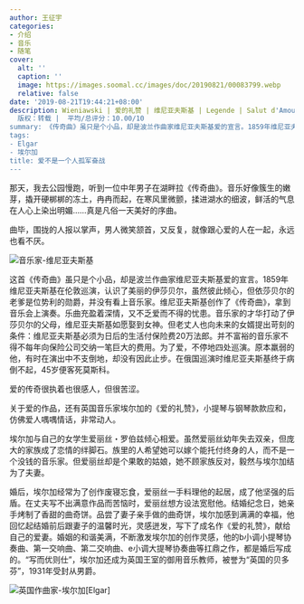 ```yaml
---
author: 王征宇
categories:
- 介绍
- 音乐
- 随笔
cover:
  alt: ''
  caption: ''
  image: https://images.soomal.cc/images/doc/20190821/00083799.webp
  relative: false
date: '2019-08-21T19:44:21+08:00'
description: Wieniawski | 爱的礼赞 | 维尼亚夫斯基 | Legende | Salut d'Amour | 传奇 | 源自：北京日报 |
  版权：转载 |  平均/总评分：10.00/10
summary: 《传奇曲》虽只是个小品，却是波兰作曲家维尼亚夫斯基爱的宣言。1859年维尼亚夫斯基在伦敦巡演，认识了美丽的伊莎贝尔，虽然彼此倾心，但依莎贝尔的老爹是位势利的勋爵，并没有看上音乐家。维尼亚夫斯基创作了《传奇曲》，拿到音乐会上演奏……
tags:
- Elgar
- 埃尔加
title: 爱不是一个人孤军奋战
---
```


那天，我去公园慢跑，听到一位中年男子在湖畔拉《传奇曲》。音乐好像簇生的嫩芽，撬开硬梆梆的冻土，冉冉而起，在寒风里微颤，揉进湖水的细波，鲜活的气息在人心上染出明媚……真是凡俗一天美好的序曲。 

曲毕，围拢的人报以掌声，男人微笑颔首，又反复，就像跟心爱的人在一起，永远也看不厌。 

![音乐家-维尼亚夫斯基](https://images.soomal.cc/images/doc/20190821/00083798_01.webp)





这首《传奇曲》虽只是个小品，却是波兰作曲家维尼亚夫斯基爱的宣言。1859年维尼亚夫斯基在伦敦巡演，认识了美丽的伊莎贝尔，虽然彼此倾心，但依莎贝尔的老爹是位势利的勋爵，并没有看上音乐家。维尼亚夫斯基创作了《传奇曲》，拿到音乐会上演奏。乐曲充盈着深情，又不乏爱而不得的忧患。音乐家的才华打动了伊莎贝尔的父母，维尼亚夫斯基如愿娶到女神。但老丈人也向未来的女婿提出苛刻的条件：维尼亚夫斯基必须为日后的生活付保险费20万法郎。并不富裕的音乐家不得不每年向保险公司交纳一笔巨大的费用。为了爱，不停地四处巡演。原本羸弱的他，有时在演出中不支倒地，却没有因此止步。在俄国巡演时维尼亚夫斯基终于病倒不起，45岁便客死莫斯科。 

爱的传奇很执着也很感人，但很苦涩。 

关于爱的作品，还有英国音乐家埃尔加的《爱的礼赞》，小提琴与钢琴款款应和，仿佛爱人喁喁情话，非常动人。 

埃尔加与自己的女学生爱丽丝・罗伯兹倾心相爱。虽然爱丽丝幼年失去双亲，但庞大的家族成了恋情的绊脚石。族里的人希望她可以嫁个能托付终身的人，而不是一个没钱的音乐家。但爱丽丝却是个果敢的姑娘，她不顾家族反对，毅然与埃尔加结为了夫妻。

婚后，埃尔加经常为了创作废寝忘食，爱丽丝一手料理他的起居，成了他坚强的后盾。在丈夫写不出满意作品而苦恼时，爱丽丝想方设法宽慰他。结婚纪念日，她亲手烤制了香甜的曲奇饼。品尝了妻子亲手做的曲奇饼，埃尔加感到满满的幸福，他回忆起结婚前后跟妻子的温馨时光，灵感迸发，写下了成名作《爱的礼赞》，献给自己的爱妻。婚姻的和谐美满，不断激发埃尔加的创作灵感，他的b小调小提琴协奏曲、第一交响曲、第二交响曲、e小调大提琴协奏曲等扛鼎之作，都是婚后写成的。“写而优则仕”，埃尔加还成为英国王室的御用音乐教师，被誉为“英国的贝多芬”，1931年受封从男爵。

![英国作曲家-埃尔加[Elgar]](https://images.soomal.cc/images/doc/20150107/00048660.webp)
